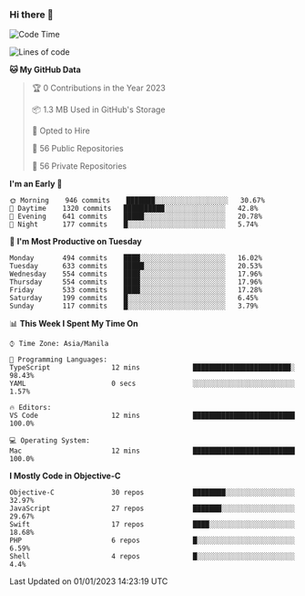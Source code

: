 ### Hi there 👋

<!--START_SECTION:waka-->
![Code Time](http://img.shields.io/badge/Code%20Time-3%2C502%20hrs%2059%20mins-blue)

![Lines of code](https://img.shields.io/badge/From%20Hello%20World%20I%27ve%20Written-2%20Million%20lines%20of%20code-blue)

**🐱 My GitHub Data** 

> 🏆 0 Contributions in the Year 2023
 > 
> 📦 1.3 MB Used in GitHub's Storage 
 > 
> 💼 Opted to Hire
 > 
> 📜 56 Public Repositories 
 > 
> 🔑 56 Private Repositories  
 > 
**I'm an Early 🐤** 

```text
🌞 Morning    946 commits    ███████░░░░░░░░░░░░░░░░░░   30.67% 
🌆 Daytime    1320 commits   ██████████░░░░░░░░░░░░░░░   42.8% 
🌃 Evening    641 commits    █████░░░░░░░░░░░░░░░░░░░░   20.78% 
🌙 Night      177 commits    █░░░░░░░░░░░░░░░░░░░░░░░░   5.74%

```
📅 **I'm Most Productive on Tuesday** 

```text
Monday       494 commits    ████░░░░░░░░░░░░░░░░░░░░░   16.02% 
Tuesday      633 commits    █████░░░░░░░░░░░░░░░░░░░░   20.53% 
Wednesday    554 commits    ████░░░░░░░░░░░░░░░░░░░░░   17.96% 
Thursday     554 commits    ████░░░░░░░░░░░░░░░░░░░░░   17.96% 
Friday       533 commits    ████░░░░░░░░░░░░░░░░░░░░░   17.28% 
Saturday     199 commits    █░░░░░░░░░░░░░░░░░░░░░░░░   6.45% 
Sunday       117 commits    █░░░░░░░░░░░░░░░░░░░░░░░░   3.79%

```


📊 **This Week I Spent My Time On** 

```text
⌚︎ Time Zone: Asia/Manila

💬 Programming Languages: 
TypeScript               12 mins             ████████████████████████░   98.43% 
YAML                     0 secs              ░░░░░░░░░░░░░░░░░░░░░░░░░   1.57%

🔥 Editors: 
VS Code                  12 mins             █████████████████████████   100.0%

💻 Operating System: 
Mac                      12 mins             █████████████████████████   100.0%

```

**I Mostly Code in Objective-C** 

```text
Objective-C              30 repos            ████████░░░░░░░░░░░░░░░░░   32.97% 
JavaScript               27 repos            ███████░░░░░░░░░░░░░░░░░░   29.67% 
Swift                    17 repos            ████░░░░░░░░░░░░░░░░░░░░░   18.68% 
PHP                      6 repos             █░░░░░░░░░░░░░░░░░░░░░░░░   6.59% 
Shell                    4 repos             █░░░░░░░░░░░░░░░░░░░░░░░░   4.4%

```



 Last Updated on 01/01/2023 14:23:19 UTC
<!--END_SECTION:waka-->


<!--
**rad182/rad182** is a ✨ _special_ ✨ repository because its `README.md` (this file) appears on your GitHub profile.

Here are some ideas to get you started:

- 🔭 I’m currently working on ...
- 🌱 I’m currently learning ...
- 👯 I’m looking to collaborate on ...
- 🤔 I’m looking for help with ...
- 💬 Ask me about ...
- 📫 How to reach me: ...
- 😄 Pronouns: ...
- ⚡ Fun fact: ...
-->
